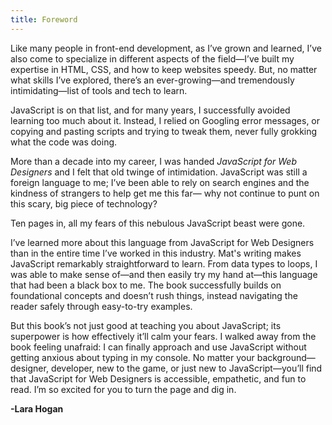 ```yaml
---
title: Foreword
---
```


Like many people in front-end development, as I’ve grown and learned, I’ve also come to specialize in different aspects of the field—I’ve built my expertise in HTML, CSS, and how to keep websites speedy. But, no matter what skills I’ve explored, there’s an ever-growing—and tremendously intimidating—list of tools and tech to learn.

JavaScript is on that list, and for many years, I successfully avoided learning too much about it. Instead, I relied on Googling error messages, or copying and pasting scripts and trying to tweak them, never fully grokking what the code was doing.

More than a decade into my career, I was handed _JavaScript for Web Designers_ and I felt that old twinge of intimidation. JavaScript was still a foreign language to me; I’ve been able to rely on search engines and the kindness of strangers to help get me this far— why not continue to punt on this scary, big piece of technology?

Ten pages in, all my fears of this nebulous JavaScript beast were gone.

I’ve learned more about this language from JavaScript for Web Designers than in the entire time I’ve worked in this industry. Mat's writing makes JavaScript remarkably straightforward to learn. From data types to loops, I was able to make sense of—and then easily try my hand at—this language that had been a black box to me. The book successfully builds on foundational concepts and doesn’t rush things, instead navigating the reader safely through easy-to-try examples.

But this book’s not just good at teaching you about JavaScript; its superpower is how effectively it’ll calm your fears. I walked away from the book feeling unafraid: I can finally approach and use JavaScript without getting anxious about typing in my console. No matter your background—designer, developer, new to the game, or just new to JavaScript—you’ll find that JavaScript for Web Designers is accessible, empathetic, and fun to read. I’m so excited for you to turn the page and dig in.

**-Lara Hogan**